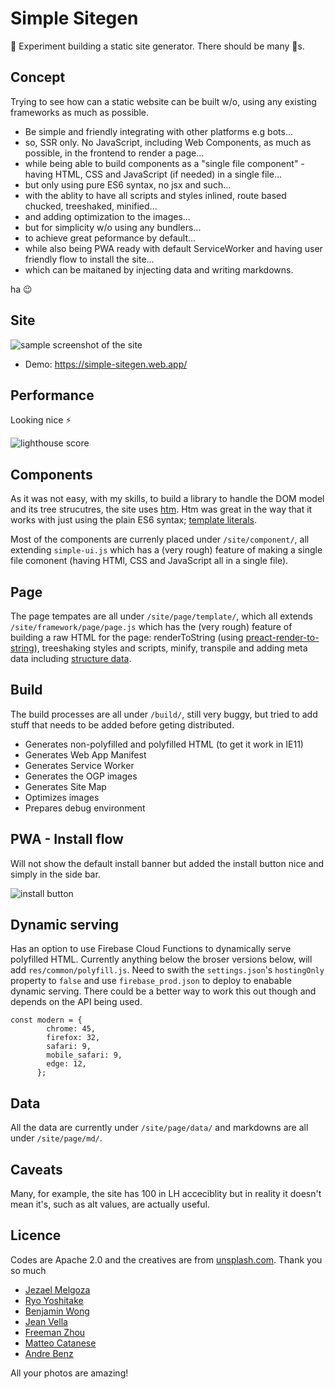 # Simple Sitegen

🧨 Experiment building a static site generator. There should be many 🐞s.

## Concept
Trying to see how can a static website can be built w/o, using any existing frameworks as much as possible.
- Be simple and friendly integrating with other platforms e.g bots...
- so, SSR only. No JavaScript, including Web Components, as much as possible, in the frontend to render a page...
- while being able to build components as a "single file component" - having HTML, CSS and JavaScript (if needed) in a single file...
- but only using pure ES6 syntax, no jsx and such...
- with the ablity to have all scripts and styles inlined, route based chucked, treeshaked, minified...
- and adding optimization to the images...
- but for simplicity w/o using any bundlers...
- to achieve great peformance by default...
- while also being PWA ready with default ServiceWorker and having user friendly flow to install the site...
- which can be maitaned by injecting data and writing markdowns.

ha 😉

## Site
![sample screenshot of the site](https://cdn.glitch.com/98449704-33d8-49b2-88f2-aa6d2aeba5d3%2Ftop.png?v=1599699135771)
- Demo: https://simple-sitegen.web.app/

## Performance
Looking nice ⚡

![lighthouse score](https://cdn.glitch.com/98449704-33d8-49b2-88f2-aa6d2aeba5d3%2Flh.png?v=1599698926820)

## Components
As it was not easy, with my skills, to build a library to handle the DOM model and its tree strucutres, the site uses [htm](https://github.com/developit/htm). Htm was great in the way that it works with just using the plain ES6 syntax; [template literals](https://developer.mozilla.org/en-US/docs/Web/JavaScript/Reference/Template_literals). 

Most of the components are currenly placed under `/site/component/`, all extending `simple-ui.js` which has a (very rough) feature of making a single file comonent (having HTMl, CSS and JavaScript all in a single file). 

## Page
The page tempates are all under `/site/page/template/`, which all extends `/site/framework/page/page.js` which has the (very rough) feature of building a raw HTML for the page: renderToString (using [preact-render-to-string](https://github.com/preactjs/preact-render-to-string)), treeshaking styles and scripts, minify, transpile and adding meta data including [structure data](https://developers.google.com/search/docs/guides/intro-structured-data).

## Build
The build processes are all under `/build/`, still very buggy, but tried to add stuff that needs to be added before geting distributed.
- Generates non-polyfilled and polyfilled HTML (to get it work in IE11)
- Generates Web App Manifest
- Generates Service Worker
- Generates the OGP images
- Generates Site Map
- Optimizes images
- Prepares debug environment

## PWA - Install flow
Will not show the default install banner but added the install button nice and simply in the side bar.

![install button](https://cdn.glitch.com/98449704-33d8-49b2-88f2-aa6d2aeba5d3%2Fah.png?v=1599700699662)

## Dynamic serving
Has an option to use Firebase Cloud Functions to dynamically serve polyfilled HTML. Currently anything below the broser versions below, will add `res/common/polyfill.js`. Need to swith the `settings.json`'s `hostingOnly` property to `false` and use `firebase_prod.json` to deploy to enabable dynamic serving. There could be a better way to work this out though and depends on the API being used.

```
const modern = {
        chrome: 45,
        firefox: 32,
        safari: 9,
        mobile_safari: 9,
        edge: 12,
      };
```

## Data
All the data are currently under `/site/page/data/` and markdowns are all under `/site/page/md/`.

## Caveats
Many, for example, the site has 100 in LH acceciblity but in reality it doesn't mean it's, such as alt values, are actually useful.

## Licence
Codes are Apache 2.0 and the creatives are from [unsplash.com](https://unsplash.com). Thank you so much
- [Jezael Melgoza](https://unsplash.com/@jezael)
- [Ryo Yoshitake](https://unsplash.com/@yory)
- [Benjamin Wong](https://unsplash.com/@ben_wong_31)
- [Jean Vella](https://unsplash.com/@jean_vella)
- [Freeman Zhou](https://unsplash.com/@freeman_zhou)
- [Matteo Catanese](https://unsplash.com/@matteocatanese)
- [Andre Benz](https://unsplash.com/@trapnation)

All your photos are amazing!